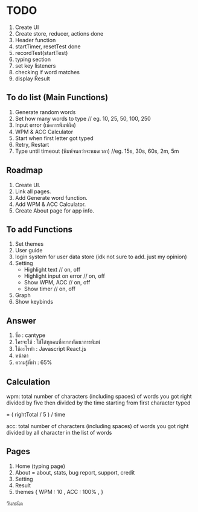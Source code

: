 # TODO
1. Create UI
2. Create store, reducer, actions       done
3. Header function
4. startTimer, resetTest                done
5. recordTest(startTest)
6. typing section
7. set key listeners
8. checking if word matches
6. display Result

## To do list (Main Functions)
1. Generate random words
2. Set how many words to type // eg. 10, 25, 50, 100, 250
3. Input error (เช็คการพิมพ์ผิด)
4. WPM & ACC Calculator
5. Start when first letter got typed
6. Retry, Restart
7. Type until timeout (พิมพ์จนกว่าจะหมดเวลา) //eg. 15s, 30s, 60s, 2m, 5m

## Roadmap
1. Create UI.
2. Link all pages.
3. Add Generate word function.
4. Add WPM & ACC Calculator.
5. Create About page for app info.

## To add Functions
1. Set themes
2. User guide
3. login system for user data store (idk not sure to add. just my opinion)
4. Setting
    - Highlight text // on, off
    - Highlight input on error // on, off
    - Show WPM, ACC // on, off
    - Show timer // on, off
5. Graph
6. Show keybinds

## Answer
1. ชื่อ : cantype
2. ใครจะใช้ : ใช้ได้ทุกคนที่อยากพัฒนาการพิมพ์
3. ใช้อะไรทำ : Javascript React.js 
4. หน้าตา
5. ความรู้ที่ทำ : 65%

## Calculation
wpm: total number of characters (including spaces) of words you got right divided by five then divided by the time starting from first character typed

= ( rightTotal / 5 ) / time


acc: total number of characters (including spaces) of words you got right divided by all character in the list of words

## Pages
1. Home (typing page)
2. About = about, stats, bug report, support, credit
3. Setting
4. Result
5. themes { WPM : 10 , ACC : 100% , }

วันละนิด